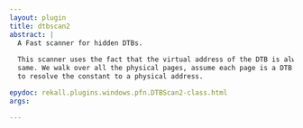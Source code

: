 ```yaml
---
layout: plugin
title: dtbscan2
abstract: |
  A Fast scanner for hidden DTBs.
  
  This scanner uses the fact that the virtual address of the DTB is always the
  same. We walk over all the physical pages, assume each page is a DTB and try
  to resolve the constant to a physical address.

epydoc: rekall.plugins.windows.pfn.DTBScan2-class.html
args:

---
```




